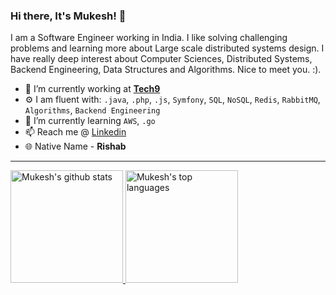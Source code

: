 ### Hi there, It's Mukesh! 👋

I am a Software Engineer working in India. I like solving challenging problems and learning more about Large scale distributed systems design. I have really deep interest about Computer Sciences, Distributed Systems, Backend Engineering, Data Structures and Algorithms. Nice to meet you. :). 

- 🏢 I’m currently working at [**Tech9**](https://tech9.com/)
- ⚙️ I am fluent with: `.java`, `.php`, `.js`, `Symfony`, `SQL`, `NoSQL`, `Redis`, `RabbitMQ`, `Algorithms`, `Backend Engineering` 
- 🌱 I’m currently learning `AWS`, `.go`
- 📫 Reach me @ [Linkedin](https://www.linkedin.com/in/mukesh-srivastav/)
- 🌐 Native Name - **Rishab**

---
 

<a href="https://www.linkedin.com/in/mukesh-srivastav/">
  <img height="180rem" src="https://github-readme-stats.vercel.app/api?username=mukesh-srivastav&show_icons=true&theme=buefy&count_private=true" alt="Mukesh's github stats" />
  <img height="180rem" src="https://github-readme-stats.vercel.app/api/top-langs/?username=mukesh-srivastav&layout=compact&theme=buefy" alt="Mukesh's top languages" />
</a>

<!--
**mukesh-srivastav/mukesh-srivastav** is a ✨ _special_ ✨ repository because its `README.md` (this file) appears on your GitHub profile.

Here are some ideas to get you started:

- 🔭 I’m currently working on ...
- 🌱 I’m currently learning ...
- 👯 I’m looking to collaborate on ...
- 🤔 I’m looking for help with ...
- 💬 Ask me about ...
- 📫 How to reach me: ...
- 😄 Pronouns: ...
- ⚡ Fun fact: ...
-->
